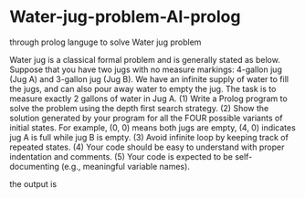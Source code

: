 # Water-jug-problem-AI-prolog
through prolog languge to solve Water jug problem

Water jug is a classical formal problem and is generally stated as below.
Suppose that you have two jugs with no measure markings: 4-gallon jug (Jug A) and 3-gallon
jug (Jug B). We have an infinite supply of water to fill the jugs, and can also pour away water
to empty the jug. The task is to measure exactly 2 gallons of water in Jug A.
(1) Write a Prolog program to solve the problem using the depth first search strategy.
(2) Show the solution generated by your program for all the FOUR possible variants of initial
states. For example, (0, 0) means both jugs are empty, (4, 0) indicates jug A is full while jug B
is empty.
(3) Avoid infinite loop by keeping track of repeated states.
(4) Your code should be easy to understand with proper indentation and comments.
(5) Your code is expected to be self-documenting (e.g., meaningful variable names).

the output is 

